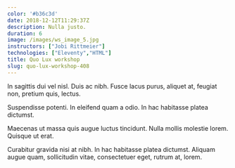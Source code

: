 ```yaml
---
color: '#b36c3d'
date: 2018-12-12T11:29:37Z
description: Nulla justo.
duration: 6
image: /images/ws_image_5.jpg
instructors: ["Jobi Rittmeier"]
technologies: ["Eleventy","HTML"]
title: Quo Lux workshop
slug: quo-lux-workshop-408
---
```

In sagittis dui vel nisl. Duis ac nibh. Fusce lacus purus, aliquet at, feugiat non, pretium quis, lectus.

Suspendisse potenti. In eleifend quam a odio. In hac habitasse platea dictumst.

Maecenas ut massa quis augue luctus tincidunt. Nulla mollis molestie lorem. Quisque ut erat.

Curabitur gravida nisi at nibh. In hac habitasse platea dictumst. Aliquam augue quam, sollicitudin vitae, consectetuer eget, rutrum at, lorem.
